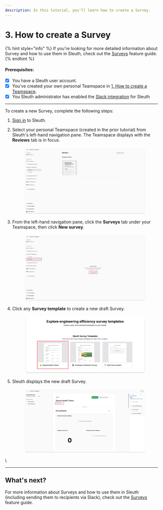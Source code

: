 ```yaml
---
description: In this tutorial, you'll learn how to create a Survey.
---
```


# 3. How to create a Survey

{% hint style="info" %}
If you're looking for more detailed information about Survey and how to use them in Sleuth, check out the [Surveys](https://app.gitbook.com/s/zDRqdmp82CqDZoh8RBye/surveys) feature guide.&#x20;
{% endhint %}

#### Prerequisites:

* [x] You have a Sleuth user account.
* [x] You've created your own personal Teamspace in [1. How to create a Teamspace](1.-how-to-create-a-teamspace.md).
* [x] You Sleuth administrator has enabled the [Slack integration](https://app.gitbook.com/s/zDRqdmp82CqDZoh8RBye/general-settings/integrations/slack) for Sleuth

***

To create a new Survey, complete the following steps:

1. [Sign in](https://app.pulse.sleuth.io/sign-in) to Sleuth.
2.  Select your personal Teamspace (created in the prior tutorial) from Sleuth's left-hand navigation pane. The Teamspace displays with the **Reviews** tab is in focus.

    <figure><img src="../../.gitbook/assets/CleanShot 2024-11-11 at 10.09.22.png" alt=""><figcaption></figcaption></figure>


3.  From the left-hand navigation pane, click the **Surveys** tab under your Teamspace, then click **New survey**.

    <figure><img src="../../.gitbook/assets/CleanShot 2024-11-11 at 10.09.44.png" alt=""><figcaption></figcaption></figure>


4.  Click any **Survey template** to create a new draft Survey.&#x20;

    <figure><img src="../../.gitbook/assets/CleanShot 2024-11-11 at 10.12.13.png" alt=""><figcaption></figcaption></figure>


5.  Sleuth displays the new draft Survey.&#x20;

    <figure><img src="../../.gitbook/assets/CleanShot 2024-11-11 at 10.16.42.png" alt=""><figcaption></figcaption></figure>

\




***

## What's next?

For more information about Surveys and how to use them in Sleuth (including sending them to recipients via Slack), check out the [Surveys](https://app.gitbook.com/s/zDRqdmp82CqDZoh8RBye/surveys) feature guide.
